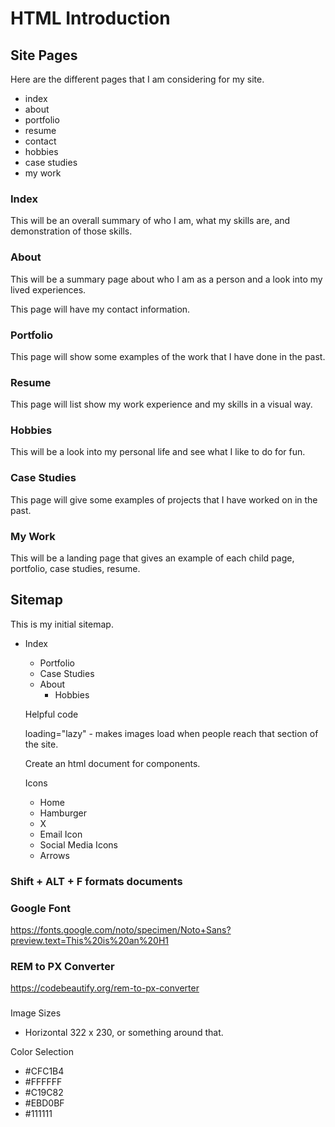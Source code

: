 # HTML Introduction

## Site Pages
Here are the different pages that I am considering for my site.
- index
- about
- portfolio
- resume
- contact
- hobbies
- case studies
- my work

### Index
This will be an overall summary of who I am, what my skills are, and demonstration of those skills.

### About
This will be a summary page about who I am as a person and a look into my lived experiences.

This page will have my contact information.

### Portfolio
This page will show some examples of the work that I have done in the past.

### Resume
This page will list show my work experience and my skills in a visual way.

### Hobbies
This will be a look into my personal life and see what I like to do for fun.

### Case Studies
This page will give some examples of projects that I have worked on in the past.

### My Work
This will be a landing page that gives an example of each child page, portfolio, case studies, resume.

## Sitemap
This is my initial sitemap.

- Index
    - Portfolio
    - Case Studies
    - About
        - Hobbies

    Helpful code

    loading="lazy" - makes images load when people reach that section of the site.

    Create an html document for components.

    Icons
    - Home
    - Hamburger
    - X
    - Email Icon
    - Social Media Icons
    - Arrows

### Shift + ALT + F formats documents

### Google Font
https://fonts.google.com/noto/specimen/Noto+Sans?preview.text=This%20is%20an%20H1

### REM to PX Converter
https://codebeautify.org/rem-to-px-converter

###
Image Sizes
- Horizontal 322 x 230, or something around that.

Color Selection
- #CFC1B4
- #FFFFFF
- #C19C82
- #EBD0BF
- #111111 